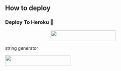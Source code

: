 
## How to deploy 


### Deploy To Heroku 📡</h4>

<p align="center"><a href="https://heroku.com/deploy?template=https://github.com/INFINITY00800/infinitymusicbot"> <img src="https://img.shields.io/badge/Deploy%20To%20Heroku-blueviolet?style=for-the-badge&logo=heroku" width="210" height="34.45"/></a></p>

string generator</h4>

<p align="left"><a href="https://replit.com/@subinps/getStringName?template=https://replit.com/@INFINITY00800/SentimentalIdealisticLicenses#main.py"> <img src="https://img.shields.io/badge/repo%20To%20string-redpink?style=for-the-badge&logo=rep-o" width="210" height="34.45"/></a></p>
